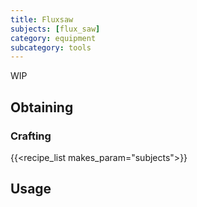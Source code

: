 ```yaml
---
title: Fluxsaw
subjects: [flux_saw]
category: equipment
subcategory: tools
---
```


WIP

Obtaining
---------

### Crafting
{{<recipe_list makes_param="subjects">}}

Usage
-----
